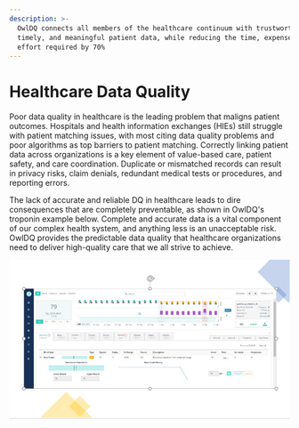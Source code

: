 ```yaml
---
description: >-
  OwlDQ connects all members of the healthcare continuum with trustworthy,
  timely, and meaningful patient data, while reducing the time, expense, and
  effort required by 70%
---
```


# Healthcare Data Quality

Poor data quality in healthcare is the leading problem that maligns patient outcomes. Hospitals and health information exchanges (HIEs) still struggle with patient matching issues, with most citing data quality problems and poor algorithms as top barriers to patient matching. Correctly linking patient data across organizations is a key element of value-based care, patient safety, and care coordination. Duplicate or mismatched records can result in privacy risks, claim denials, redundant medical tests or procedures, and reporting errors.

The lack of accurate and reliable DQ in healthcare leads to dire consequences that are completely preventable, as shown in OwlDQ's troponin example below. Complete and accurate data is a vital component of our complex health system, and anything less is an unacceptable risk.  OwlDQ provides the predictable data quality that healthcare organizations need to deliver high-quality care that we all strive to achieve.

![](<../.gitbook/assets/owldq-healthcare (1) (1).jpg>)

